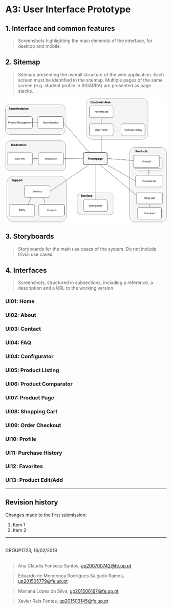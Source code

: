 # A3: User Interface Prototype

## 1. Interface and common features

> Screenshots highlighting the main elements of the interface, for desktop and mobile.

## 2. Sitemap

> Sitemap presenting the overall structure of the web application.
> Each screen must be identified in the sitemap.
> Multiple pages of the same screen (e.g. student profile in SIGARRA) are presented as page stacks.

![](./A3_sitemap.png)


## 3. Storyboards

> Storyboards for the main use cases of the system.
> Do not include trivial use cases.

## 4. Interfaces

> Screenshots, structured in subsections, including a reference, a description and a URL to the working version.

### UI01: Home

### UI02: About

### UI03: Contact

### UI04: FAQ

### UI04: Configurator

### UI05: Product Listing

### UI06: Product Comparator

### UI07: Product Page

### UI08: Shopping Cart

### UI09: Order Checkout

### UI10: Profile

### UI11: Purchase History

### UI12: Favorites

### UI13: Product Edit/Add


***

## Revision history

Changes made to the first submission:
1. Item 1
1. Item 2

***

<br>
GROUP1723, 16/02/2018
<br>
<br>

> Ana Cláudia Fonseca Santos, up200700742@fe.up.pt

> Eduardo de Mendonça Rodrigues Salgado Ramos, up201505779@fe.up.pt

> Mariana Lopes da Silva, up201506197@fe.up.pt

> Xavier Reis Fontes, up201503145@fe.up.pt
